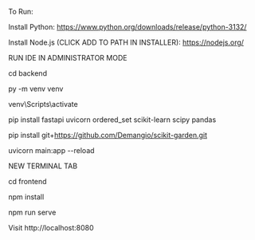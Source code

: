 To Run:

Install Python: https://www.python.org/downloads/release/python-3132/

Install Node.js (CLICK ADD TO PATH IN INSTALLER): https://nodejs.org/

RUN IDE IN ADMINISTRATOR MODE

cd backend

py -m venv venv

venv\Scripts\activate

pip install fastapi uvicorn ordered_set scikit-learn scipy pandas

pip install git+https://github.com/Demangio/scikit-garden.git

uvicorn main:app --reload

NEW TERMINAL TAB

cd frontend

npm install

npm run serve

Visit http://localhost:8080
